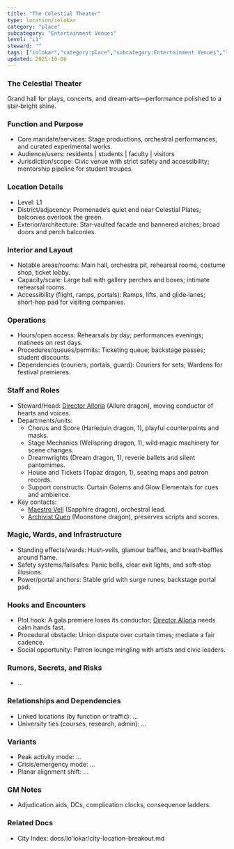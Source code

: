 ```yaml
---
title: "The Celestial Theater"
type: location/iolokar
category: "place"
subcategory: "Entertainment Venues"
level: "L1"
steward: ""
tags: ["iolokar","category:place","subcategory:Entertainment Venues","level:L1"]
updated: 2025-10-06
---
```

### The Celestial Theater

Grand hall for plays, concerts, and dream‑arts—performance polished to a star‑bright shine.

### Function and Purpose

- Core mandate/services: Stage productions, orchestral performances, and curated experimental works.
- Audience/users: residents | students | faculty | visitors
- Jurisdiction/scope: Civic venue with strict safety and accessibility; mentorship pipeline for student troupes.

### Location Details

- Level: L1
- District/adjacency: Promenade’s quiet end near Celestial Plates; balconies overlook the green.
- Exterior/architecture: Star‑vaulted facade and bannered arches; broad doors and perch balconies.

### Interior and Layout

- Notable areas/rooms: Main hall, orchestra pit, rehearsal rooms, costume shop, ticket lobby.
- Capacity/scale: Large hall with gallery perches and boxes; intimate rehearsal rooms.
- Accessibility (flight, ramps, portals): Ramps, lifts, and glide‑lanes; short‑hop pad for visiting companies.

### Operations

- Hours/open access: Rehearsals by day; performances evenings; matinees on rest days.
- Procedures/queues/permits: Ticketing queue; backstage passes; student discounts.
- Dependencies (couriers, portals, guard): Couriers for sets; Wardens for festival premieres.

### Staff and Roles

- Steward/Head: [Director Alloria](../People/director-alloria.md) (Allure dragon), moving conductor of hearts and voices.
- Departments/units:
  - Chorus and Score (Harlequin dragon, 1), playful counterpoints and masks.
  - Stage Mechanics (Wellspring dragon, 1), wild‑magic machinery for scene changes.
  - Dreamwrights (Dream dragon, 1), reverie ballets and silent pantomimes.
  - House and Tickets (Topaz dragon, 1), seating maps and patron records.
  - Support constructs: Curtain Golems and Glow Elementals for cues and ambience.
- Key contacts:
  - [Maestro Vell](../People/maestro-vell.md) (Sapphire dragon), orchestral lead.
  - [Archivist Quen](../People/archivist-quen.md) (Moonstone dragon), preserves scripts and scores.

### Magic, Wards, and Infrastructure

- Standing effects/wards: Hush‑veils, glamour baffles, and breath‑baffles around flame.
- Safety systems/failsafes: Panic bells, clear exit lights, and soft‑stop illusions.
- Power/portal anchors: Stable grid with surge runes; backstage portal pad.

### Hooks and Encounters

- Plot hook: A gala premiere loses its conductor; [Director Alloria](../People/director-alloria.md) needs calm hands fast.
- Procedural obstacle: Union dispute over curtain times; mediate a fair cadence.
- Social opportunity: Patron lounge mingling with artists and civic leaders.

### Rumors, Secrets, and Risks

- ...

### Relationships and Dependencies

- Linked locations (by function or traffic): ...
- University ties (courses, research, admin): ...

### Variants

- Peak activity mode: ...
- Crisis/emergency mode: ...
- Planar alignment shift: ...

### GM Notes

- Adjudication aids, DCs, complication clocks, consequence ladders.

### Related Docs

- City Index: docs/Io'lokar/city-location-breakout.md
